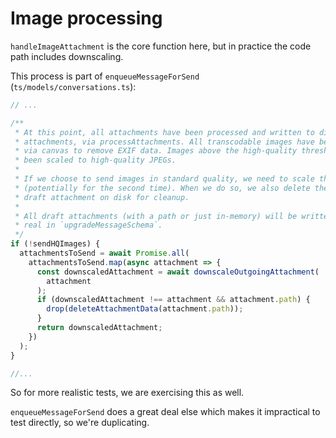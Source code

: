 # Image processing

`handleImageAttachment` is the core function here, but in practice the code path includes downscaling.

This process is part of `enqueueMessageForSend` (`ts/models/conversations.ts`):

```ts
// ...

/**
 * At this point, all attachments have been processed and written to disk as draft
 * attachments, via processAttachments. All transcodable images have been re-encoded
 * via canvas to remove EXIF data. Images above the high-quality threshold size have
 * been scaled to high-quality JPEGs.
 *
 * If we choose to send images in standard quality, we need to scale them down
 * (potentially for the second time). When we do so, we also delete the current
 * draft attachment on disk for cleanup.
 *
 * All draft attachments (with a path or just in-memory) will be written to disk for
 * real in `upgradeMessageSchema`.
 */
if (!sendHQImages) {
  attachmentsToSend = await Promise.all(
    attachmentsToSend.map(async attachment => {
      const downscaledAttachment = await downscaleOutgoingAttachment(
        attachment
      );
      if (downscaledAttachment !== attachment && attachment.path) {
        drop(deleteAttachmentData(attachment.path));
      }
      return downscaledAttachment;
    })
  );
}

//...
```

So for more realistic tests, we are exercising this as well.

`enqueueMessageForSend` does a great deal else which makes it impractical to test directly, so we're duplicating.
